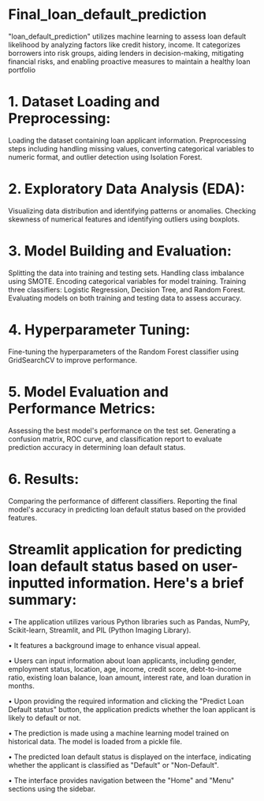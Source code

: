 # Final_loan_default_prediction
"loan_default_prediction" utilizes machine learning to assess loan default likelihood by analyzing factors like credit history, income. It categorizes borrowers into risk groups, aiding lenders in decision-making, mitigating financial risks, and enabling proactive measures to maintain a healthy loan portfolio

# 1. Dataset Loading and Preprocessing:

Loading the dataset containing loan applicant information.
Preprocessing steps including handling missing values, converting categorical variables to numeric format, and outlier detection using Isolation Forest.

# 2. Exploratory Data Analysis (EDA):

Visualizing data distribution and identifying patterns or anomalies.
Checking skewness of numerical features and identifying outliers using boxplots.

# 3. Model Building and Evaluation:

Splitting the data into training and testing sets.
Handling class imbalance using SMOTE.
Encoding categorical variables for model training.
Training three classifiers: Logistic Regression, Decision Tree, and Random Forest.
Evaluating models on both training and testing data to assess accuracy.

# 4. Hyperparameter Tuning:

Fine-tuning the hyperparameters of the Random Forest classifier using GridSearchCV to improve performance.

# 5. Model Evaluation and Performance Metrics:

Assessing the best model's performance on the test set.
Generating a confusion matrix, ROC curve, and classification report to evaluate prediction accuracy in determining loan default status.

# 6. Results:

Comparing the performance of different classifiers.
Reporting the final model's accuracy in predicting loan default status based on the provided features.

# Streamlit application for predicting loan default status based on user-inputted information. Here's a brief summary:

•	The application utilizes various Python libraries such as Pandas, NumPy, Scikit-learn, Streamlit, and PIL (Python Imaging Library).

•	It features a background image to enhance visual appeal.

•	Users can input information about loan applicants, including gender, employment status, location, age, income, credit score, debt-to-income ratio, existing loan 
  balance, loan amount, interest rate, and loan duration in months.
  
•	Upon providing the required information and clicking the "Predict Loan Default status" button, the application predicts whether the loan applicant is likely to 
  default or not.
  
•	The prediction is made using a machine learning model trained on historical data. The model is loaded from a pickle file.

•	The predicted loan default status is displayed on the interface, indicating whether the applicant is classified as "Default" or "Non-Default".

•	The interface provides navigation between the "Home" and "Menu" sections using the sidebar.
